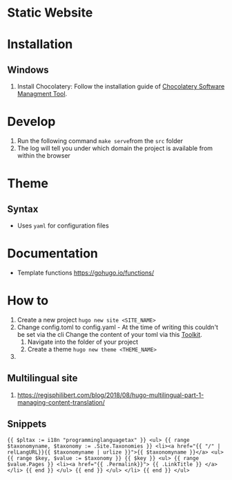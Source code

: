 # Static Website

# Installation
## Windows
1. Install Chocolatery: Follow the installation guide of [Chocolatery Software Managment Tool](https://chocolatey.org/install). 

# Develop
1. Run the following command `make serve`from the `src` folder
2. The log will tell you under which domain the project is available from within the browser

# Theme
## Syntax
* Uses `yaml` for configuration files

# Documentation
* Template functions https://gohugo.io/functions/

# How to
1. Create a new project
`hugo new site <SITE_NAME>`
1. Change config.toml to config.yaml - At the time of writing this couldn't be set via the cli
 Change the content of your toml via this [Toolkit](https://toolkit.site/format.html).
    1. Navigate into the folder of your project
    1. Create a theme `hugo new theme <THEME_NAME>`
1. 

## Multilingual site
1. https://regisphilibert.com/blog/2018/08/hugo-multilingual-part-1-managing-content-translation/


## Snippets
`
    {{ $pltax := i18n "programminglanguagetax" }}
    <ul>
        {{ range $taxonomyname, $taxonomy := .Site.Taxonomies }}
        <li><a href="{{ "/" | relLangURL}}{{ $taxonomyname | urlize }}">{{ $taxonomyname }}</a>
            <ul>
                {{ range $key, $value := $taxonomy }}
                {{ $key }}
                <ul>
                    {{ range $value.Pages }}
                    <li><a href="{{ .Permalink}}"> {{ .LinkTitle }} </a> </li>
                    {{ end }}
                </ul>
                {{ end }}
            </ul>
        </li>
        {{ end }}
    </ul>
`